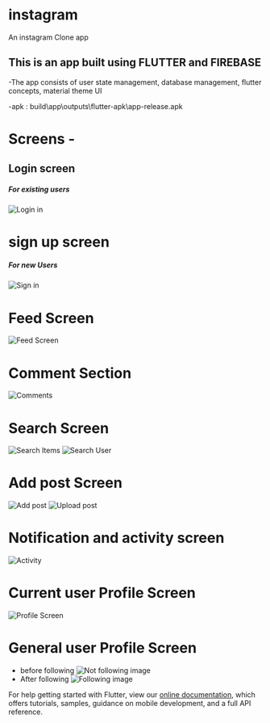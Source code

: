 # instagram

An instagram Clone app

## This is an app built using FLUTTER and FIREBASE

 -The app consists of user state management, database management, flutter concepts, material theme UI
 
 -apk : build\app\outputs\flutter-apk\app-release.apk
 
# Screens -
## Login screen
##### For existing users
![Login in](https://drive.google.com/thumbnail?id=1lb8oEUfZIPqqHq0AJj3TaXq5_2PLByJW "login in")
# sign up screen

##### For new Users
![Sign in](https://drive.google.com/thumbnail?id=1hRSAbwMo1c2n3HgLciHh5xZtOtcuKELE "Sign in")

# Feed Screen
![Feed Screen](https://drive.google.com/thumbnail?id=1L3d2KdUUp-MixHRWuEiUsrUmFo9Fjdt0  "Feed Screen")

#  Comment Section
![Comments](https://drive.google.com/thumbnail?id=1rcxi_zqK75HTjYlbDsxoH2H3HznRyDN0 "Comment section") 

# Search Screen 

![Search Items](https://drive.google.com/thumbnail?id=1eTs6QzOBbzbqIc80amoUN_d_NE50DQcH  "Search screen")  ![Search User](https://drive.google.com/thumbnail?id=1zRR5aPXCjlZV3iPJZ2PrwBoPeJh-qfoh "Search user")

# Add post Screen
![Add post](https://drive.google.com/thumbnail?id=1bhn2y_W5d64HN09gwpplr5tVx9aqmkcY "Add post")  ![Upload post](https://drive.google.com/thumbnail?id=1PRqSNxCSC_ch6TvJoLhl1xxueZX5iZGp  "Upload post")

# Notification and activity screen
![Activity](https://drive.google.com/thumbnail?id=1qa8j4ofJKzWp5zUkObSg2Dd1l1_Dak6S  "Activity Screen")

# Current user Profile Screen
![Profile Screen](https://drive.google.com/thumbnail?id=11HRzLf-G7h2QTwOSOKsUbWGshIaDaV_i   "Profile Screen")

# General user Profile Screen 
- before following 
![Not following image](https://drive.google.com/thumbnail?id=1P29ajnYma34bK9j0WvbL-zHHSuRtI-u0  "Not following")
- After following
![Following image](https://drive.google.com/thumbnail?id=1_bchqdWDMVKwj-UJ8-4STmSbmtx6gTmn "Following ") 

For help getting started with Flutter, view our
[online documentation](https://flutter.dev/docs), which offers tutorials,
samples, guidance on mobile development, and a full API reference.
